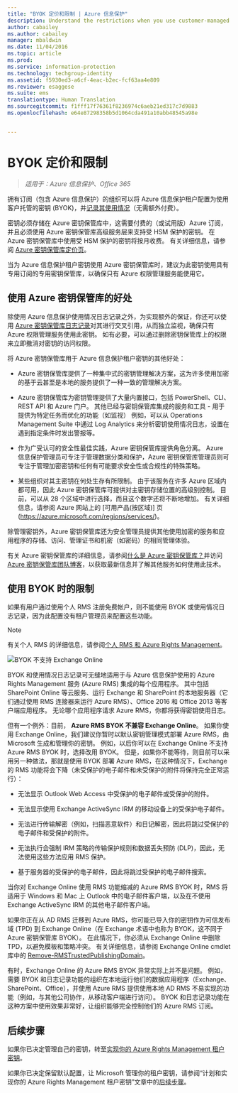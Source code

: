 ```yaml
---
title: "BYOK 定价和限制 | Azure 信息保护"
description: Understand the restrictions when you use customer-managed keys (known as "bring your own key", or BYOK) with Azure RMS.
author: cabailey
ms.author: cabailey
manager: mbaldwin
ms.date: 11/04/2016
ms.topic: article
ms.prod: 
ms.service: information-protection
ms.technology: techgroup-identity
ms.assetid: f5930ed3-a6cf-4eac-b2ec-fcf63aa4e809
ms.reviewer: esaggese
ms.suite: ems
translationtype: Human Translation
ms.sourcegitcommit: f1fff17f76361f8236974c6aeb21ed317c7d9883
ms.openlocfilehash: e64e87298358b5d1064cda491a10abb48545a98e


---
```


# <a name="byok-pricing-and-restrictions"></a>BYOK 定价和限制

>*适用于：Azure 信息保护、Office 365*


拥有订阅（包含 Azure 信息保护）的组织可以将 Azure 信息保护租户配置为使用客户托管的密钥 (BYOK)，并[记录其使用情况](../deploy-use/log-analyze-usage.md)（无需额外付费）。 

密钥必须存储在 Azure 密钥保管库中，这需要付费的（或试用版）Azure 订阅，并且必须使用 Azure 密钥保管库高级服务层来支持受 HSM 保护的密钥。 在 Azure 密钥保管库中使用受 HSM 保护的密钥将按月收费。 有关详细信息，请参阅 [Azure 密钥保管库定价页](https://azure.microsoft.com/en-us/pricing/details/key-vault/)。

当为 Azure 信息保护租户密钥使用 Azure 密钥保管库时，建议为此密钥使用具有专用订阅的专用密钥保管库，以确保只有 Azure 权限管理服务能使用它。 

## <a name="benefits-of-using-azure-key-vault"></a>使用 Azure 密钥保管库的好处

除使用 Azure 信息保护使用情况日志记录之外，为实现额外的保证，你还可以使用 [Azure 密钥保管库日志记录](https://azure.microsoft.com/documentation/articles/key-vault-logging/)对其进行交叉引用，从而独立监视，确保只有 Azure 权限管理服务使用此密钥。 如有必要，可以通过删除密钥保管库上的权限来立即撤消对密钥的访问权限。

将 Azure 密钥保管库用于 Azure 信息保护租户密钥的其他好处：

- Azure 密钥保管库提供了一种集中式的密钥管理解决方案，这为许多使用加密的基于云甚至是本地的服务提供了一种一致的管理解决方案。

- Azure 密钥保管库为密钥管理提供了大量内置接口，包括 PowerShell、CLI、REST API 和 Azure 门户。 其他已经与密钥保管库集成的服务和工具 - 用于提供为特定任务而优化的功能（如监视） 例如，可以从 Operations Management Suite 中通过 Log Analytics 来分析密钥使用情况日志，设置在遇到指定条件时发出警报等。

- 作为广受认可的安全性最佳实践，Azure 密钥保管库提供角色分离。 Azure 信息保护管理员可专注于管理数据分类和保护，Azure 密钥保管库管理员则可专注于管理加密密钥和任何有可能要求安全性或合规性的特殊策略。

- 某些组织对其主密钥在何处生存有所限制。 由于该服务在许多 Azure 区域内都可用，因此 Azure 密钥保管库可提供对主密钥存储位置的高级别控制。 目前，可以从 28 个区域中进行选择，而且这个数字还将不断地增加。 有关详细信息，请参阅 Azure 网站上的 [可用产品(按区域)] 页 (https://azure.microsoft.com/regions/services/)。

除管理密钥外，Azure 密钥保管库还为安全管理员提供其他使用加密的服务和应用程序的存储、访问、管理证书和机密（如密码）的相同管理体验。 

有关 Azure 密钥保管库的详细信息，请参阅[什么是 Azure 密钥保管库？](https://azure.microsoft.com/documentation/articles/key-vault-whatis/)并访问 [Azure 密钥保管库团队博客](https://blogs.technet.microsoft.com/kv/)，以获取最新信息并了解其他服务如何使用此技术。


## <a name="restrictions-when-using-byok"></a>使用 BYOK 时的限制

如果有用户通过使用个人 RMS 注册免费帐户，则不能使用 BYOK 或使用情况日志记录，因为此配置没有租户管理员来配置这些功能。


> [!NOTE]
> 有关个人 RMS 的详细信息，请参阅[个人 RMS 和 Azure Rights Management](../understand-explore/rms-for-individuals.md)。

![BYOK 不支持 Exchange Online](../media/RMS_BYOK_noExchange.png)

BYOK 和使用情况日志记录可无缝地适用于与 Azure 信息保护使用的 Azure Rights Management 服务 (Azure RMS) 集成的每个应用程序。 其中包括 SharePoint Online 等云服务、运行 Exchange 和 SharePoint 的本地服务器（它们通过使用 RMS 连接器来运行 Azure RMS）、Office 2016 和 Office 2013 等客户端应用程序。 无论哪个应用程序请求 Azure RMS，你都将获得密钥使用日志。

但有一个例外：目前， **Azure RMS BYOK 不兼容 Exchange Online**。 如果你使用 Exchange Online，我们建议你暂时以默认密钥管理模式部署 Azure RMS，由 Microsoft 生成和管理你的密钥。 例如，以后你可以在 Exchange Online 不支持 Azure RMS BYOK 时，选择改用 BYOK。 但是，如果你不能等待，则目前可以采用另一种做法，那就是使用 BYOK 部署 Azure RMS，在这种情况下，Exchange 的 RMS 功能将会下降（未受保护的电子邮件和未受保护的附件将保持完全正常运行）：

-   无法显示 Outlook Web Access 中受保护的电子邮件或受保护的附件。

-   无法显示使用 Exchange ActiveSync IRM 的移动设备上的受保护电子邮件。

-   无法进行传输解密（例如，扫描恶意软件）和日记解密，因此将跳过受保护的电子邮件和受保护的附件。

-   无法执行会强制 IRM 策略的传输保护规则和数据丢失预防 (DLP)，因此，无法使用这些方法应用 RMS 保护。

-   基于服务器的受保护的电子邮件，因此将跳过受保护的电子邮件搜索。

当你对 Exchange Online 使用 RMS 功能缩减的 Azure RMS BYOK 时，RMS 将适用于 Windows 和 Mac 上 Outlook 中的电子邮件客户端，以及在不使用 Exchange ActiveSync IRM 的其他电子邮件客户端。

如果你正在从 AD RMS 迁移到 Azure RMS，你可能已导入你的密钥作为可信发布域 (TPD) 到 Exchange Online（在 Exchange 术语中也称为 BYOK，这不同于 Azure 密钥保管库 BYOK）。 在此情况下，你必须从 Exchange Online 中删除 TPD，以避免模板和策略冲突。 有关详细信息，请参阅 Exchange Online cmdlet 库中的 [Remove-RMSTrustedPublishingDomain](https://technet.microsoft.com/library/jj200720%28v=exchg.150%29.aspx)。

有时，Exchange Online 的 Azure RMS BYOK 异常实际上并不是问题。 例如，需要 BYOK 和日志记录功能的组织在本地运行他们的数据应用程序（Exchange、SharePoint、Office），并使用 Azure RMS 提供使用本地 AD RMS 不易实现的功能（例如，与其他公司协作，从移动客户端进行访问）。 BYOK 和日志记录功能在这种方案中使用效果非常好，让组织能够完全控制他们的 Azure RMS 订阅。

## <a name="next-steps"></a>后续步骤

如果你已决定管理自己的密钥，转至[实现你的 Azure Rights Management 租户密钥](plan-implement-tenant-key.md#implementing-your-azure-information-protection-tenant-key)。

如果你已决定保留默认配置，让 Microsoft 管理你的租户密钥，请参阅“计划和实现你的 Azure Rights Management 租户密钥”文章中的[后续步骤](plan-implement-tenant-key.md#next-steps)。




<!--HONumber=Nov16_HO1-->



